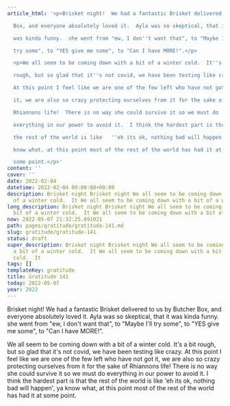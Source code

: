 ```yaml
---
article_html: '<p>Brisket night!  We had a fantastic Brisket delivered to us by Butcher

  Box, and everyone absolutely loved it.  Ayla was so skeptical, that it

  was kinda funny.  she went from "ew, I don''t want that", to "Maybe I''ll

  try some", to "YES give me some", to "Can I have MORE!".</p>

  <p>We all seem to be coming down with a bit of a winter cold.  It''s a bit

  rough, but so glad that it''s not covid, we have been testing like crazy.

  At this point I feel like we are one of the few left who have not got

  it, we are also so crazy protecting ourselves from it for the sake of

  Rhiannons life!  There is no way she could survive it so we must do

  everything in our power to avoid it.  I think the hardest part is that

  the rest of the world is like   ''eh its ok, nothing bad will happen'', ya

  know what, at this point most of the rest of the world has had it at

  some point.</p>'
content: ''
cover: ''
date: 2022-02-04
datetime: 2022-02-04 00:00:00+00:00
description: Brisket night Brisket night We all seem to be coming down with a bit
  of a winter cold.  It We all seem to be coming down with a bit of a winter cold.  It
long_description: Brisket night Brisket night We all seem to be coming down with a
  bit of a winter cold.  It We all seem to be coming down with a bit of a winter cold.  It
now: 2022-05-07 21:32:25.891021
path: pages/gratitude/gratitude-141.md
slug: gratitude/gratitude-141
status: draft
super_description: Brisket night Brisket night We all seem to be coming down with
  a bit of a winter cold.  It We all seem to be coming down with a bit of a winter
  cold.  It
tags: []
templateKey: gratitude
title: Gratitude 141
today: 2022-05-07
year: 2022
---
```


Brisket night!  We had a fantastic Brisket delivered to us by Butcher
Box, and everyone absolutely loved it.  Ayla was so skeptical, that it
was kinda funny.  she went from "ew, I don't want that", to "Maybe I'll
try some", to "YES give me some", to "Can I have MORE!".

We all seem to be coming down with a bit of a winter cold.  It's a bit
rough, but so glad that it's not covid, we have been testing like crazy.
At this point I feel like we are one of the few left who have not got
it, we are also so crazy protecting ourselves from it for the sake of
Rhiannons life!  There is no way she could survive it so we must do
everything in our power to avoid it.  I think the hardest part is that
the rest of the world is like   'eh its ok, nothing bad will happen', ya
know what, at this point most of the rest of the world has had it at
some point.
